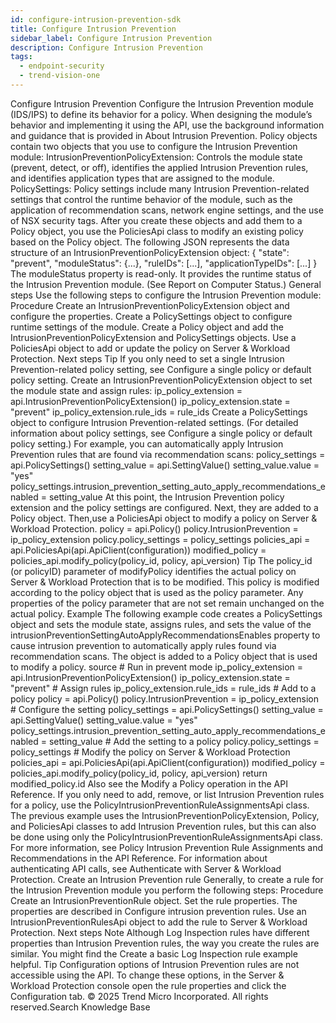 ```yaml
---
id: configure-intrusion-prevention-sdk
title: Configure Intrusion Prevention
sidebar_label: Configure Intrusion Prevention
description: Configure Intrusion Prevention
tags:
  - endpoint-security
  - trend-vision-one
---
```


 Configure Intrusion Prevention Configure the Intrusion Prevention module (IDS/IPS) to define its behavior for a policy. When designing the module’s behavior and implementing it using the API, use the background information and guidance that is provided in About Intrusion Prevention. Policy objects contain two objects that you use to configure the Intrusion Prevention module: IntrusionPreventionPolicyExtension: Controls the module state (prevent, detect, or off), identifies the applied Intrusion Prevention rules, and identifies application types that are assigned to the module. PolicySettings: Policy settings include many Intrusion Prevention-related settings that control the runtime behavior of the module, such as the application of recommendation scans, network engine settings, and the use of NSX security tags. After you create these objects and add them to a Policy object, you use the PoliciesApi class to modify an existing policy based on the Policy object. The following JSON represents the data structure of an IntrusionPreventionPolicyExtension object: { "state": "prevent", "moduleStatus": {...}, "ruleIDs": [...], "applicationTypeIDs": [...] } The moduleStatus property is read-only. It provides the runtime status of the Intrusion Prevention module. (See Report on Computer Status.) General steps Use the following steps to configure the Intrusion Prevention module: Procedure Create an IntrusionPreventionPolicyExtension object and configure the properties. Create a PolicySettings object to configure runtime settings of the module. Create a Policy object and add the IntrusionPreventionPolicyExtension and PolicySettings objects. Use a PoliciesApi object to add or update the policy on Server & Workload Protection. Next steps Tip If you only need to set a single Intrusion Prevention-related policy setting, see Configure a single policy or default policy setting. Create an IntrusionPreventionPolicyExtension object to set the module state and assign rules: ip_policy_extension = api.IntrusionPreventionPolicyExtension() ip_policy_extension.state = "prevent" ip_policy_extension.rule_ids = rule_ids Create a PolicySettings object to configure Intrusion Prevention-related settings. (For detailed information about policy settings, see Configure a single policy or default policy setting.) For example, you can automatically apply Intrusion Prevention rules that are found via recommendation scans: policy_settings = api.PolicySettings() setting_value = api.SettingValue() setting_value.value = "yes" policy_settings.intrusion_prevention_setting_auto_apply_recommendations_enabled = setting_value At this point, the Intrusion Prevention policy extension and the policy settings are configured. Next, they are added to a Policy object. Then,use a PoliciesApi object to modify a policy on Server & Workload Protection. policy = api.Policy() policy.IntrusionPrevention = ip_policy_extension policy.policy_settings = policy_settings policies_api = api.PoliciesApi(api.ApiClient(configuration)) modified_policy = policies_api.modify_policy(policy_id, policy, api_version) Tip The policy_id (or policyID) parameter of modifyPolicy identifies the actual policy on Server & Workload Protection that is to be modified. This policy is modified according to the policy object that is used as the policy parameter. Any properties of the policy parameter that are not set remain unchanged on the actual policy. Example The following example code creates a PolicySettings object and sets the module state, assigns rules, and sets the value of the intrusionPreventionSettingAutoApplyRecommendationsEnables property to cause intrusion prevention to automatically apply rules found via recommendation scans. The object is added to a Policy object that is used to modify a policy. source # Run in prevent mode ip_policy_extension = api.IntrusionPreventionPolicyExtension() ip_policy_extension.state = "prevent" # Assign rules ip_policy_extension.rule_ids = rule_ids # Add to a policy policy = api.Policy() policy.IntrusionPrevention = ip_policy_extension # Configure the setting policy_settings = api.PolicySettings() setting_value = api.SettingValue() setting_value.value = "yes" policy_settings.intrusion_prevention_setting_auto_apply_recommendations_enabled = setting_value # Add the setting to a policy policy.policy_settings = policy_settings # Modify the policy on Server & Workload Protection policies_api = api.PoliciesApi(api.ApiClient(configuration)) modified_policy = policies_api.modify_policy(policy_id, policy, api_version) return modified_policy.id Also see the Modify a Policy operation in the API Reference. If you only need to add, remove, or list Intrusion Prevention rules for a policy, use the PolicyIntrusionPreventionRuleAssignmentsApi class. The previous example uses the IntrusionPreventionPolicyExtension, Policy, and PoliciesApi classes to add Intrusion Prevention rules, but this can also be done using only the PolicyIntrusionPreventionRuleAssignmentsApi class. For more information, see Policy Intrusion Prevention Rule Assignments and Recommendations in the API Reference. For information about authenticating API calls, see Authenticate with Server & Workload Protection. Create an Intrusion Prevention rule Generally, to create a rule for the Intrusion Prevention module you perform the following steps: Procedure Create an IntrusionPreventionRule object. Set the rule properties. The properties are described in Configure intrusion prevention rules. Use an IntrusionPreventionRulesApi object to add the rule to Server & Workload Protection. Next steps Note Although Log Inspection rules have different properties than Intrusion Prevention rules, the way you create the rules are similar. You might find the Create a basic Log Inspection rule example helpful. Tip Configuration options of Intrusion Prevention rules are not accessible using the API. To change these options, in the Server & Workload Protection console open the rule properties and click the Configuration tab. © 2025 Trend Micro Incorporated. All rights reserved.Search Knowledge Base
